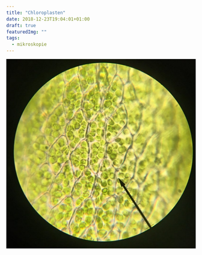 ```yaml
---
title: "Chloroplasten"
date: 2018-12-23T19:04:01+01:00
draft: true
featuredImg: ""
tags: 
  - mikroskopie
---
```


![Chloroplasten](/static/chloroplasten.jpg)
